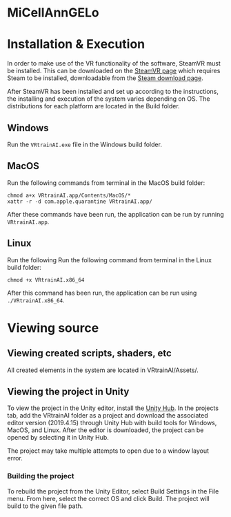 # MiCellAnnGELo

# Installation & Execution

In order to make use of the VR functionality of the software, SteamVR must be installed. This can be downloaded on the [SteamVR page](https://store.steampowered.com/app/250820/SteamVR/) which requires Steam to be installed, downloadable from the [Steam download page](https://store.steampowered.com/about/).

After SteamVR has been installed and set up according to the instructions, the installing and execution of the system varies depending on OS. The distributions for each platform are located in the Build folder.

## Windows

Run the `VRtrainAI.exe` file in the Windows build folder.

## MacOS

Run the following commands from terminal in the MacOS build folder:
```
chmod a+x VRtrainAI.app/Contents/MacOS/*
xattr -r -d com.apple.quarantine VRtrainAI.app/
```

After these commands have been run, the application can be run by running `VRtrainAI.app`.

## Linux

Run the following Run the following command from terminal in the Linux build folder:
```
chmod +x VRtrainAI.x86_64
```

After this command has been run, the application can be run using `./VRtrainAI.x86_64`.

# Viewing source

## Viewing created scripts, shaders, etc

All created elements in the system are located in VRtrainAI/Assets/.

## Viewing the project in Unity

To view the project in the Unity editor, install the [Unity Hub](https://store.unity.com/#plans-individual). In the projects tab, add the VRtrainAI folder as a project and download the associated editor version (2019.4.15) through Unity Hub with build tools for Windows, MacOS, and Linux. After the editor is downloaded, the project can be opened by selecting it in Unity Hub.

The project may take multiple attempts to open due to a window layout error.

### Building the project

To rebuild the project from the Unity Editor, select Build Settings in the File menu. From here, select the correct OS and click Build. The project will build to the given file path.
